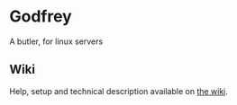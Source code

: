 # Godfrey
A butler, for linux servers

## Wiki
Help, setup and technical description available on [the wiki](https://github.com/njb-said/Godfrey/wiki).
